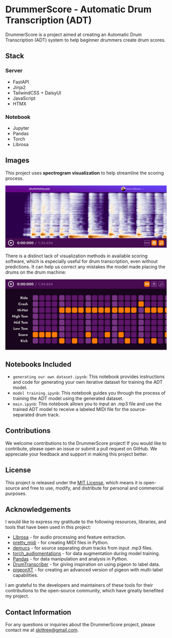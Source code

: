 # DrummerScore - Automatic Drum Transcription (ADT)

DrummerScore is a project aimed at creating an Automatic Drum Transcription (ADT) system to help beginner drummers create drum scores.

## Stack
### Server
- FastAPI
- Jinja2
- TailwindCSS + DaisyUI
- JavaScript
- HTMX

### Notebook
- Jupyter
- Pandas
- Torch
- Librosa

## Images

This project uses __spectrogram visualization__ to help streamline the scoring process.

![DrummerScore Interface](https://github.com/skittree/DrummerScore/blob/master/notebooks/figures/roll.png)

There is a distinct lack of visualization methods in available scoring software, which is especially useful for drum transcription, even without predictions. It can help us correct any mistakes the model made placing the drums on the drum machine:

![DrummerScore Drum Machine with Model Predictions](https://github.com/skittree/DrummerScore/blob/master/notebooks/figures/drummachine.png)

## Notebooks Included

- `generating our own dataset.ipynb`: This notebook provides instructions and code for generating your own iterative dataset for training the ADT model.
- `model training.ipynb`: This notebook guides you through the process of training the ADT model using the generated dataset.
- `main.ipynb`: This notebook allows you to input an .mp3 file and use the trained ADT model to receive a labeled MIDI file for the source-separated drum track.

## Contributions

We welcome contributions to the DrummerScore project! If you would like to contribute, please open an issue or submit a pull request on GitHub. We appreciate your feedback and support in making this project better.

## License

This project is released under the [MIT License](https://opensource.org/license/mit/), which means it is open-source and free to use, modify, and distribute for personal and commercial purposes.

## Acknowledgements

I would like to express my gratitude to the following resources, libraries, and tools that have been used in this project:

- [Librosa](https://librosa.org/doc/main/index.html) - for audio processing and feature extraction.
- [pretty_midi](https://craffel.github.io/pretty-midi/) - for creating MIDI files in Python.
- [demucs](https://github.com/facebookresearch/demucs) - for source separating drum tracks from input .mp3 files.
- [torch_audiomentations](https://github.com/asteroid-team/torch-audiomentations) - for data augmentation during model training.
- [Pandas](https://pandas.pydata.org/) - for data manipulation and analysis in Python.
- [DrumTranscriber](https://github.com/yoshi-man/DrumTranscriber) - for giving inspiration on using pigeon to label data.
- [pigeonXT](https://github.com/dennisbakhuis/pigeonXT) - for creating an advanced version of pigeon with multi-label capabilities.

I am grateful to the developers and maintainers of these tools for their contributions to the open-source community, which have greatly benefited my project.

## Contact Information

For any questions or inquiries about the DrummerScore project, please contact me at skittree@gmail.com.

